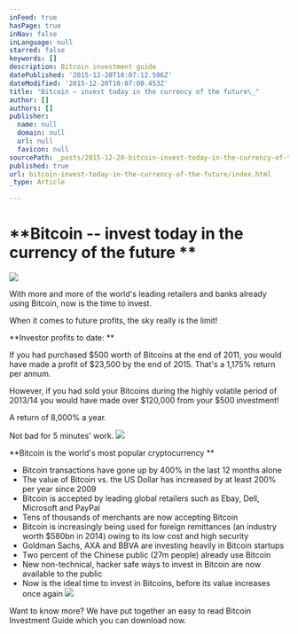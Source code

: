 ```yaml
---
inFeed: true
hasPage: true
inNav: false
inLanguage: null
starred: false
keywords: []
description: Bitcoin investment guide
datePublished: '2015-12-20T10:07:12.506Z'
dateModified: '2015-12-20T10:07:00.453Z'
title: "Bitcoin – invest today in the currency of the future\_"
author: []
authors: []
publisher:
  name: null
  domain: null
  url: null
  favicon: null
sourcePath: _posts/2015-12-20-bitcoin-invest-today-in-the-currency-of-the-future.md
published: true
url: bitcoin-invest-today-in-the-currency-of-the-future/index.html
_type: Article

---
```

# **Bitcoin -- invest today in the currency of the future **
![](https://the-grid-user-content.s3-us-west-2.amazonaws.com/34a5fa67-a441-47e7-a709-8fa468d4f6b3.jpg)

With more and more of the world's leading retailers and banks already using Bitcoin, now is the time to invest. 

When it comes to future profits, the sky really is the limit! 

**Investor profits to date: **

If you had purchased $500 worth of Bitcoins at the end of 2011, you would have made a profit of $23,500 by the end of 2015\. That's a 1,175% return per annum. 

However, if you had sold your Bitcoins during the highly volatile period of 2013/14 you would have made over $120,000 from your $500 investment! 

A return of 8,000% a year. 

Not bad for 5 minutes' work. ![](https://the-grid-user-content.s3-us-west-2.amazonaws.com/adcf65f5-568e-420a-85b0-ba6692a52d13.jpg)

**Bitcoin is the world's most popular cryptocurrency **

* Bitcoin transactions have gone up by 400% in the last 12 months alone 
* The value of Bitcoin vs. the US Dollar has increased by at least 200% per year since 2009
* Bitcoin is accepted by leading global retailers such as Ebay, Dell, Microsoft and PayPal 
* Tens of thousands of merchants are now accepting Bitcoin 
* Bitcoin is increasingly being used for foreign remittances (an industry worth $580bn in 2014) owing to its low cost and high security 
* Goldman Sachs, AXA and BBVA are investing heavily in Bitcoin startups 
* Two percent of the Chinese public (27m people) already use Bitcoin 
* New non-technical, hacker safe ways to invest in Bitcoin are now available to the public 
* Now is the ideal time to invest in Bitcoins, before its value increases once again
![](https://the-grid-user-content.s3-us-west-2.amazonaws.com/3743670d-2713-4e55-8ffd-b578b57d9e3d.jpg)

Want to know more? We have put together an easy to read Bitcoin Investment Guide which you can download now.